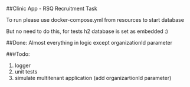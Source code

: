 ##Clinic App - RSQ Recruitment Task 

To run please use docker-compose.yml from resources to start database<br>

But no need to do this, for tests h2 database is set as embedded :)

##Done: 
Almost everything in logic except organizationId parameter

###Todo:
1. logger
2. unit tests
3. simulate multitenant application (add organizartionId parameter)